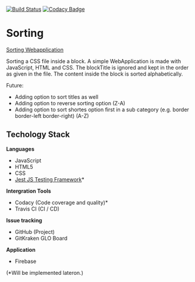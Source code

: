 [![Build Status](https://travis-ci.org/EvilAngel94/Sorting.svg?branch=master)](https://travis-ci.org/EvilAngel94/Sorting)
[![Codacy Badge](https://app.codacy.com/project/badge/Grade/811bd9624ba74c0da3fdd7de045b40cc)](https://www.codacy.com/manual/michieldesmet1994/Sorting?utm_source=github.com&amp;utm_medium=referral&amp;utm_content=EvilAngel94/Sorting&amp;utm_campaign=Badge_Grade)
# Sorting
[Sorting Webapplication](https://sorting-application.web.app/)

Sorting a CSS file inside a block. A simple WebApplication is made with JavaScript, HTML and CSS. 
The blockTitle is ignored and kept in the order as given in the file. The content inside the block is sorted alphabetically. 

Future:
- Adding option to sort titles as well
- Adding option to reverse sorting option (Z-A)
- Adding option to sort shortes option first in a sub category (e.g. border border-left border-right) (A-Z)

## Techology Stack
**Languages**
- JavaScript
- HTML5
- CSS
- [Jest JS Testing Framework](https://jestjs.io/docs/en/getting-started.html)*

**Intergration Tools**
- Codacy (Code coverage and quality)*
- Travis CI (CI / CD)

**Issue tracking**
- GitHub (Project)
- GitKraken GLO Board

**Application**
- Firebase

(*Will be implemented lateron.)
